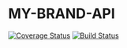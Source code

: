 # MY-BRAND-API

[![Coverage Status](https://coveralls.io/repos/github/mfrank37/MY-BRAND-API/badge.svg?branch=master)](https://coveralls.io/github/mfrank37/MY-BRAND-API?branch=master)
[![Build Status](https://travis-ci.com/mfrank37/MY-BRAND-API.svg?branch=master)](https://travis-ci.com/mfrank37/MY-BRAND-API)
